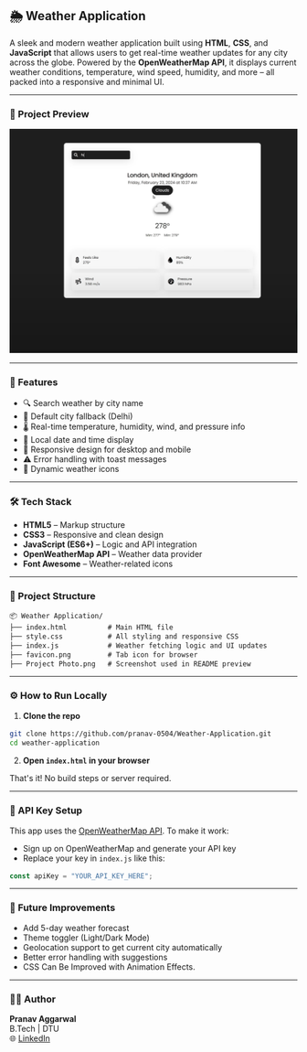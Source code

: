 ## 🌦️ Weather Application

A sleek and modern weather application built using **HTML**, **CSS**, and **JavaScript** that allows users to get real-time weather updates for any city across the globe. Powered by the **OpenWeatherMap API**, it displays current weather conditions, temperature, wind speed, humidity, and more – all packed into a responsive and minimal UI.

---

### 📸 Project Preview

![Weather App Preview](./Project%20Photo.png)

---

### 🚀 Features

- 🔍 Search weather by city name
- 📍 Default city fallback (Delhi)
- 🌡️ Real-time temperature, humidity, wind, and pressure info
- 📅 Local date and time display
- 🧭 Responsive design for desktop and mobile
- ⚠️ Error handling with toast messages
- 🌈 Dynamic weather icons

---

### 🛠️ Tech Stack

- **HTML5** – Markup structure
- **CSS3** – Responsive and clean design
- **JavaScript (ES6+)** – Logic and API integration
- **OpenWeatherMap API** – Weather data provider
- **Font Awesome** – Weather-related icons

---

### 📂 Project Structure

```
📦 Weather Application/
├── index.html          # Main HTML file
├── style.css           # All styling and responsive CSS
├── index.js            # Weather fetching logic and UI updates
├── favicon.png         # Tab icon for browser
├── Project Photo.png   # Screenshot used in README preview
```

---

### ⚙️ How to Run Locally

1. **Clone the repo**

```bash
git clone https://github.com/pranav-0504/Weather-Application.git
cd weather-application
```

2. **Open `index.html` in your browser**

That's it! No build steps or server required.

---

### 🔑 API Key Setup

This app uses the [OpenWeatherMap API](https://openweathermap.org/api). To make it work:

- Sign up on OpenWeatherMap and generate your API key
- Replace your key in `index.js` like this:

```javascript
const apiKey = "YOUR_API_KEY_HERE";
```

---

### 🧪 Future Improvements

- Add 5-day weather forecast
- Theme toggler (Light/Dark Mode)
- Geolocation support to get current city automatically
- Better error handling with suggestions
- CSS Can Be Improved with Animation Effects.

---

### 🧑‍💻 Author

**Pranav Aggarwal**  
B.Tech | DTU  
🌐 [LinkedIn](www.linkedin.com/in/pranav-aggarwal-9a9ba1248)  
